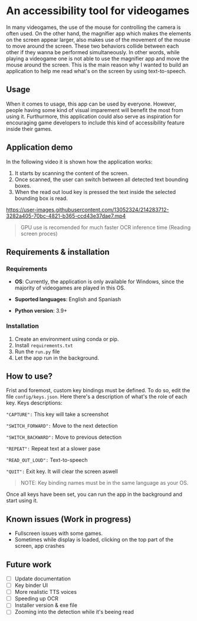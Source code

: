 # An accessibility tool for videogames 

In many videogames, the use of the mouse for controlling the camera is often used. On the other hand, the magnifier app which makes the elements on the screen appear larger, also makes use of the movement of the mouse to move around the screen. These two behaviors collide between each other if they wanna be performed simultaneously. In other words, while playing a videogame one is not able to use the magnifier app and move the mouse around the screen. 
This is the main reason why I wanted to build an application to help me read what's on the screen by using text-to-speech.

## Usage
When it comes to usage, this app can be used by everyone. However, people having some kind of visual imparement will benefit the most from using it. Furthurmore, this application could also serve as inspiration for encouraging game developers to include this kind of accessibility feature inside their games. 

## Application demo
In the following video it is shown how the application works:
1. It starts by scanning the content of the screen.
2. Once scanned, the user can switch between all detected text bounding boxes.
3. When the read out loud key is pressed the text inside the selected bounding box is read. 

https://user-images.githubusercontent.com/13052324/214283712-3282a405-70bc-4821-b365-ccd43e37dae7.mp4

> GPU use is recomended for much faster OCR inference time (Reading screen proces)

## Requirements & installation
### Requirements
- **OS**: Currently, the application is only available for Windows, since the majority of videogames are played in this OS. 

- **Suported languages**: English and Spaniash

- **Python version**: 3.9+
### Installation
1. Create an environment using conda or pip. 
2. Install `requirements.txt` 
3. Run the `run.py` file
4. Let the app run in the background.

## How to use?
Frist and foremost, custom key bindings must be defined. To do so, edit the file `config/keys.json`. Here there's a description of what's the role of each key.
Keys descriptions:

`"CAPTURE":` This key will take a screenshot

`"SWITCH_FORWARD":` Move to the next detection 

 `"SWITCH_BACKWARD":` Move to previous detection
 
 `"REPEAT":` Repeat text at a slower pase 
 
 `"READ_OUT_LOUD":` Text-to-speech 
 
 `"QUIT":` Exit key. It will clear the screen aswell

> NOTE: Key binding names must be in the same language as your OS.

Once all keys have been set, you can run the app in the background and start using it.


## Known issues (Work in progress)
- Fullscreen issues with some games.
- Sometimes while display is loaded, clicking on the top part of the screen, app crashes

## Future work
- [ ] Update documentation
- [ ] Key binder UI
- [ ] More realistic TTS voices
- [ ] Speeding up OCR
- [ ] Installer version & exe file
- [ ] Zooming into the detection while it's beeing read
